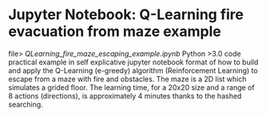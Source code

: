 # 


# Jupyter Notebook: Q-Learning fire evacuation from maze example
file> _*QLearning_fire_maze_escaping_example.ipynb*_
Python >3.0 code practical example in self explicative jupyter notebook format of how to build and apply the Q-Learning (e-greedy) algorithm (Reinforcement Learning) to escape from a maze with fire and obstacles. The maze is a 2D list which simulates a grided floor. The learning time, for a 20x20 size and a range of 8 actions (directions), is approximately 4 minutes thanks to the hashed searching.
